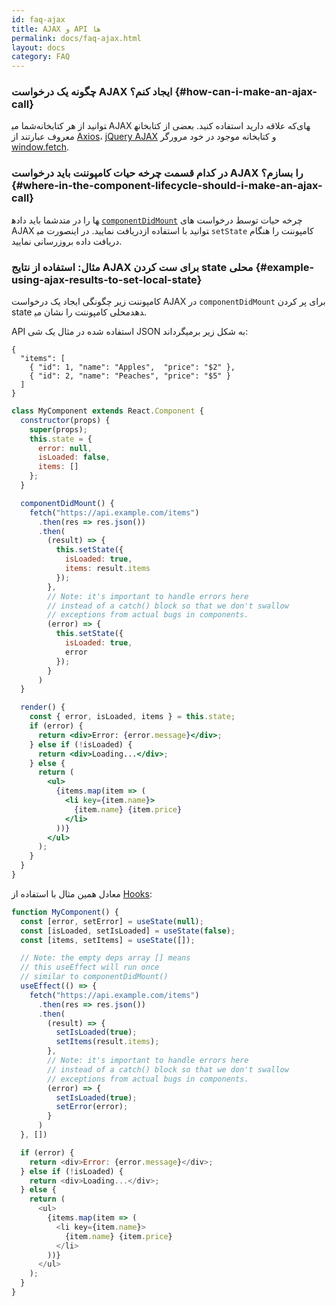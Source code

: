 ```yaml
---
id: faq-ajax
title: AJAX و API ها
permalink: docs/faq-ajax.html
layout: docs
category: FAQ
---
```


### چگونه یک درخواست AJAX ایجاد کنم؟ {#how-can-i-make-an-ajax-call}

شما می‎توانید از هر کتابخانه AJAX که علاقه دارید استفاده کنید. بعضی از کتابخانه‎های معروف عبارتند از [Axios](https://github.com/axios/axios)، [jQuery AJAX](https://api.jquery.com/jQuery.ajax/) و کتابخانه موجود در خود مرورگر [window.fetch](https://developer.mozilla.org/en-US/docs/Web/API/Fetch_API).

### در کدام قسمت چرخه حیات کامپوننت باید درخواست AJAX را بسازم؟ {#where-in-the-component-lifecycle-should-i-make-an-ajax-call}

شما باید داده‎ها را در متد [`componentDidMount`](/docs/react-component.html#mounting) چرخه حیات توسط درخواست های AJAX دریافت نمایید. در اینصورت می‎توانید با استفاده از `setState` کامپوننت را هنگام دریافت داده بروزرسانی نمایید.

### مثال: استفاده از نتایج AJAX برای ست کردن state محلی {#example-using-ajax-results-to-set-local-state}

کامپوننت زیر چگونگی ایجاد یک درخواست AJAX در `componentDidMount` برای پر کردن state محلی کامپوننت را نشان می‎دهد.

API استفاده شده در مثال یک شی JSON به شکل زیر برمیگرداند:

```
{
  "items": [
    { "id": 1, "name": "Apples",  "price": "$2" },
    { "id": 2, "name": "Peaches", "price": "$5" }
  ] 
}
```

```jsx
class MyComponent extends React.Component {
  constructor(props) {
    super(props);
    this.state = {
      error: null,
      isLoaded: false,
      items: []
    };
  }

  componentDidMount() {
    fetch("https://api.example.com/items")
      .then(res => res.json())
      .then(
        (result) => {
          this.setState({
            isLoaded: true,
            items: result.items
          });
        },
        // Note: it's important to handle errors here
        // instead of a catch() block so that we don't swallow
        // exceptions from actual bugs in components.
        (error) => {
          this.setState({
            isLoaded: true,
            error
          });
        }
      )
  }

  render() {
    const { error, isLoaded, items } = this.state;
    if (error) {
      return <div>Error: {error.message}</div>;
    } else if (!isLoaded) {
      return <div>Loading...</div>;
    } else {
      return (
        <ul>
          {items.map(item => (
            <li key={item.name}>
              {item.name} {item.price}
            </li>
          ))}
        </ul>
      );
    }
  }
}
```

معادل همین مثال با استفاده از [Hooks](https://reactjs.org/docs/hooks-intro.html): 

```js
function MyComponent() {
  const [error, setError] = useState(null);
  const [isLoaded, setIsLoaded] = useState(false);
  const [items, setItems] = useState([]);

  // Note: the empty deps array [] means
  // this useEffect will run once
  // similar to componentDidMount()
  useEffect(() => {
    fetch("https://api.example.com/items")
      .then(res => res.json())
      .then(
        (result) => {
          setIsLoaded(true);
          setItems(result.items);
        },
        // Note: it's important to handle errors here
        // instead of a catch() block so that we don't swallow
        // exceptions from actual bugs in components.
        (error) => {
          setIsLoaded(true);
          setError(error);
        }
      )
  }, [])

  if (error) {
    return <div>Error: {error.message}</div>;
  } else if (!isLoaded) {
    return <div>Loading...</div>;
  } else {
    return (
      <ul>
        {items.map(item => (
          <li key={item.name}>
            {item.name} {item.price}
          </li>
        ))}
      </ul>
    );
  }
}
```
